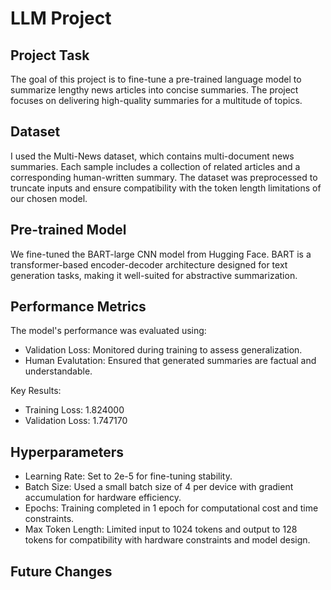 # LLM Project

## Project Task
The goal of this project is to fine-tune a pre-trained language model to summarize lengthy news articles into concise summaries. The project focuses on delivering high-quality summaries for a multitude of topics.

## Dataset
I used the Multi-News dataset, which contains multi-document news summaries. Each sample includes a collection of related articles and a corresponding human-written summary. The dataset was preprocessed to truncate inputs and ensure compatibility with the token length limitations of our chosen model.

## Pre-trained Model
We fine-tuned the BART-large CNN model from Hugging Face. BART is a transformer-based encoder-decoder architecture designed for text generation tasks, making it well-suited for abstractive summarization.

## Performance Metrics
The model's performance was evaluated using:
- Validation Loss: Monitored during training to assess generalization.
- Human Evalutation: Ensured that generated summaries are factual and understandable.

Key Results:
- Training Loss: 1.824000
- Validation Loss: 1.747170
## Hyperparameters
- Learning Rate: Set to 2e-5 for fine-tuning stability.
- Batch Size: Used a small batch size of 4 per device with gradient accumulation for hardware efficiency.
- Epochs: Training completed in 1 epoch for computational cost and time constraints.
- Max Token Length: Limited input to 1024 tokens and output to 128 tokens for compatibility with hardware constraints and model design.

## Future Changes


